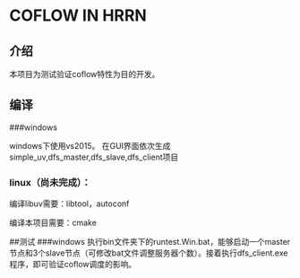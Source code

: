 # COFLOW IN HRRN

## 介绍
本项目为测试验证coflow特性为目的开发。

## 编译
###windows

windows下使用vs2015。
在GUI界面依次生成simple_uv,dfs_master,dfs_slave,dfs_client项目

### linux（尚未完成）：  

编译libuv需要：libtool，autoconf

编译本项目需要：cmake


##测试
###windows
执行bin文件夹下的runtest.Win.bat，能够启动一个master节点和3个slave节点（可修改bat文件调整服务器个数）。接着执行dfs_client.exe程序，即可验证coflow调度的影响。